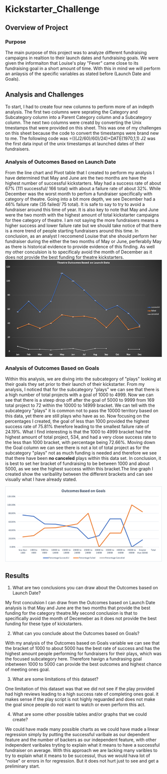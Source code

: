 # Kickstarter_Challenge

## Overview of Project

### Purpose
The main purpose of this project was to analyze different fundraising campaigns in realtion to their launch dates and fundraising goals. We were given the informaiton that Louise's play "Fever" came close to its fundraising goal in a short amount of time. With this in mind we will perform an anlaysis of the specific variables as stated before (Launch Date and Goals). 
## Analysis and Challenges
To start, I had to create four new columns to perform more of an indepth analysis. The first two columns were seprating the Category and Subcategory column into a Parent Category column and a Subcategory column. The next two columns were creatd by converting the Unix tmestamps that were provided on this sheet. This was one of my challenges on this sheet because the code to convert the timestamps were brand new to me. The following code was =(((J2/60)/60)/24)+DATE(1970,1,1) J2 was the first data input of the unix timestamps at launched dates of their fundraisers. 

### Analysis of Outcomes Based on Launch Date
  From the line chart and Pivot table that I created to perform my analysis I have determined that May and June are the two months are have the highest number of successful kickstarters. May had a success rate of about 67% (111 successful/ 166 total) with about a failure rate of about 32%.  While December was the worst month to perfom a fundraiser specifically with category of theatre. Going into a bit more depth, we see December had a 46% failure rate (35 failed/ 75 total). It is safe to say to try to avoid a fundraiser around this time of year. It is also key to note that May and June were the two month with the highest amount of total kickstarter campaigns for thee category of theatre. I am not saying the more fundraisers means a higher success and lower failure rate but we should take notice of that there is a more trend of people starting fundraisers around this time. In conclusion, as an analyst I reccomend Louise that she should perform her fundraiser during the either the two months of May or June, perferablly May as there is historical evidence to provide evidence of this finding. As well my other conculsion is to specificaly avoid the month of December as it does not provide the best funding for theatre kickstarters. 
![](https://github.com/bsamimi25/Kickstarter_Challenge/blob/master/Theatre_Outcomes_vs_Launch.png)
### Analysis of Outcomes Based on Goals
  Within this analysis, we are diving into the subcategory of "plays" looking at their goals they set prior to their launch of their kickstarter. From my analysis, I noticed that for the subcategory "plays" we can see that there is a high number of total projects with a goal of 1000 to 4999. Now we can see that there is a steep drop off after the goal of 5000 to 9999 from 169 total project to 72 within the 10000 to 14999 bracket. We can tell with the subcategory "plays" it is common not to pass the 10000 territory based on this data, yet there are still plays who have as so. Now focusing on the percentages I created, the goal of less than 1000 provided the highest success rate of 75.81% therefore leading to the smallest failure rate of 24.19%. What I find interesting is that the 1000 to 4999 bracket had the highest amount of total project, 534, and had a very close success rate to the less than 1000 bracket, with percentage being 72.66%. Moving down the Goal column we can see there is not a lot of total project as for the subcategory "plays" not as much funding is needed and therefore we see that there have been **no canceled** plays within this data set. In conclusion, it is best to set her bracket of fundraising to be between 1000 and about 5000, as we see the highest success within this bracket.The line graph I created show the varibalilty between the different brackets and can see visually what I have already stated. 

![](https://github.com/bsamimi25/Kickstarter_Challenge/blob/master/Outcomes_vs_Goals.png)


## Results 

1. What are two conclusions you can draw about the Outcomes based on Launch Date?

My first conculsion I can draw from the Outcomes based on Launch Date analysis is that May and June are the two months that provide the best funding for the category theatre.My second conclusion is that to specifically avoid the month of Decemeber as it does not provide the best funding for these type of kickstarters. 

2. What can you conclude about the Outcomes based on Goals?

With my analysis of the Outcomes based on Goals variable we can see that the bracket of 1000 to about 5000 has the best rate of success and has the highest amount people performing for fundraisers for their plays, which was the focused subcategory here. Therefore havign a fundrasing goal inbetween 1000 to 5000 can provide the best outcomes and highest chance of meeting ones goal. 

3. What are some limitations of this dataset?

One limitation of this dataset was that we did not see if the play provided had high reviews leading to a high success rate of completing ones goal. it makes sense if the play script is not highly reguarded and does not make the goal since people do not want to watch or even perform this act. 

4. What are some other possible tables and/or graphs that we could create?

We could have made many possible charts as we could have made a linear regression simply by putting the successful varibale as our dependent feature and the number of backers as our independent feature, with other independent varibales tryting to explain what it means to have a successful fundraiser on average. With this approach we are lacking many varibles to try to explain what it means to be successul, thus we would hava lot of "noise" or errors in for regression. But it does not hurt just to see and get a preliminary start. 
